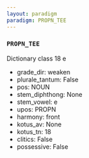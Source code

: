 ```yaml
---
layout: paradigm
paradigm: PROPN_TEE
---
```

### ` PROPN_TEE `

Dictionary class 18 e
* grade_dir: weaken
* plurale_tantum: False
* pos: NOUN
* stem_diphthong: None
* stem_vowel: e
* upos: PROPN
* harmony: front
* kotus_av: None
* kotus_tn: 18
* clitics: False
* possessive: False
